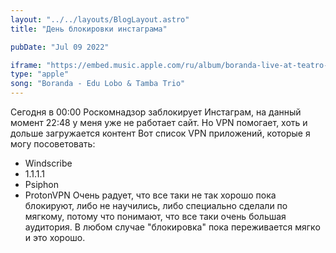 ```yaml
---
layout: "../../layouts/BlogLayout.astro"
title: "День блокировки инстаграма"

pubDate: "Jul 09 2022"

iframe: "https://embed.music.apple.com/ru/album/boranda-live-at-teatro-paramount-sao-paulo-1965/1443913104?i=1443913110&l=en"
type: "apple"
song: "Boranda - Edu Lobo & Tamba Trio"
---
```


Сегодня в 00:00 Роскомнадзор заблокирует Инстаграм, на данный момент 22:48 у меня уже не работает сайт. Но VPN помогает, хоть и дольше загружается контент
Вот список VPN приложений, которые я могу посоветовать:
* Windscribe
* 1.1.1.1
* Psiphon
* ProtonVPN
Очень радует, что все таки не так хорошо пока блокируют, либо не научились, либо специально сделали по мягкому, потому что понимают, что все таки очень большая аудитория.
В любом случае "блокировка" пока переживается мягко и это хорошо.